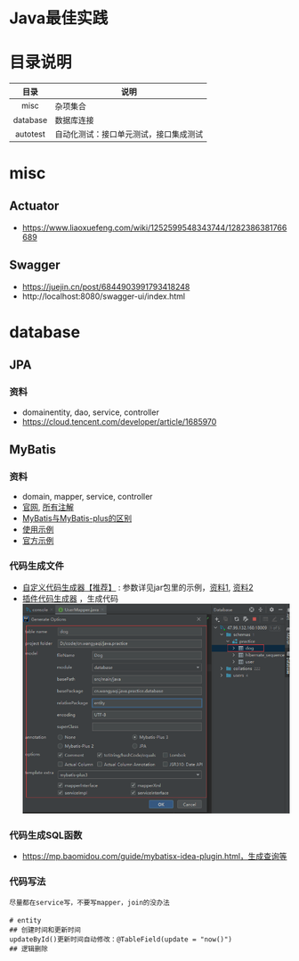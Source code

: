 # Java最佳实践

# 目录说明

| 目录 | 说明 |
| :-: | - |
| misc | 杂项集合 |
| database | 数据库连接 |
| autotest | 自动化测试：接口单元测试，接口集成测试 |

# misc
## Actuator
* https://www.liaoxuefeng.com/wiki/1252599548343744/1282386381766689

## Swagger
* https://juejin.cn/post/6844903991793418248
* http://localhost:8080/swagger-ui/index.html

# database
## JPA
### 资料
* domainentity, dao, service, controller
* https://cloud.tencent.com/developer/article/1685970

## MyBatis
### 资料
* domain, mapper, service, controller
* [官网](https://mp.baomidou.com/guide/quick-start.html), [所有注解](https://mp.baomidou.com/guide/annotation.html#tablename)
* [MyBatis与MyBatis-plus的区别](https://www.jianshu.com/p/8556c8468241)
* [使用示例](https://www.cnblogs.com/l-y-h/p/12859477.html)
* [官方示例](https://gitee.com/baomidou/mybatis-plus-samples)

### 代码生成文件
* [自定义代码生成器【推荐】](https://gitee.com/qiya365/longquan/code.generator) : 参数详见jar包里的示例，[资料1](https://mp.baomidou.com/guide/generator.html), [资料2](https://juejin.cn/post/6844904190683119629)
* [插件代码生成器](https://mp.baomidou.com/guide/mybatisx-idea-plugin.html) ，生成代码
![](./s/codegenerator.png)

### 代码生成SQL函数
* https://mp.baomidou.com/guide/mybatisx-idea-plugin.html，生成查询等

### 代码写法
```
尽量都在service写，不要写mapper，join的没办法

# entity
## 创建时间和更新时间
updateById()更新时间自动修改：@TableField(update = "now()")
## 逻辑删除
```
